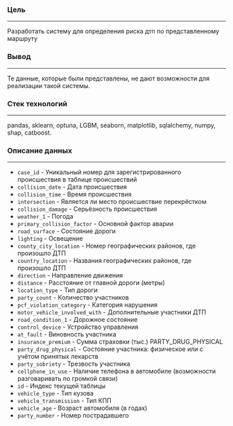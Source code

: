 ### Цель 

---

Разработать систему для определения риска дтп по представленному маршруту

### Вывод

---

Те данные, которые были представлены, не дают возможности для реализации такой системы.

### Стек технологий

---

pandas, sklearn, optuna, LGBM, seaborn, matplotlib, sqlalchemy, numpy, shap, catboost.

### Описание данных

---

- `case_id` - Уникальный номер для зарегистрированного происшествия в таблице происшествий
- `collision_date` - Дата происшествия
- `collision_time` - Время происшествия
- `intersection` - Является ли место происшествие перекрёстком
- `collision_damage` - Серьёзность происшествия
- `weather_1` - Погода
- `primary_collision_factor` - Основной фактор аварии
- `road_surface` - Состояние дороги
- `lighting` - Освещение
- `county_city_location` - Номер географических районов, где произошло ДТП
- `country_location` - Названия географических районов, где произошло ДТП
- `direction` - Направление движения
- `distance` - Расстояние от главной дороги (метры)
- `location_type` - Тип дороги
- `party_count` - Количество участников
- `pcf_violation_category` - Категория нарушения
- `motor_vehicle_involved_with` - Дополнительные участники ДТП
- `road_condition_1` - Дорожное состояние
- `control_device` - Устройство управления
- `at_fault` - Виновность участника 
- `insurance_premium` - Сумма страховки (тыс.) PARTY_DRUG_PHYSICAL
- `party_drug_physical` - Состояние участника: физическое или с учётом принятых лекарств
- `party_sobriety` - Трезвость участника
- `cellphone_in_use` - Наличие телефона в автомобиле (возможности разговаривать по громкой связи)
- `id` - Индекс текущей таблицы
- `vehicle_type` - Тип кузова
- `vehicle_transmission` - Тип КПП
- `vehicle_age` - Возраст автомобиля (в годах)
- `party_number` - Номер пострадавшего
